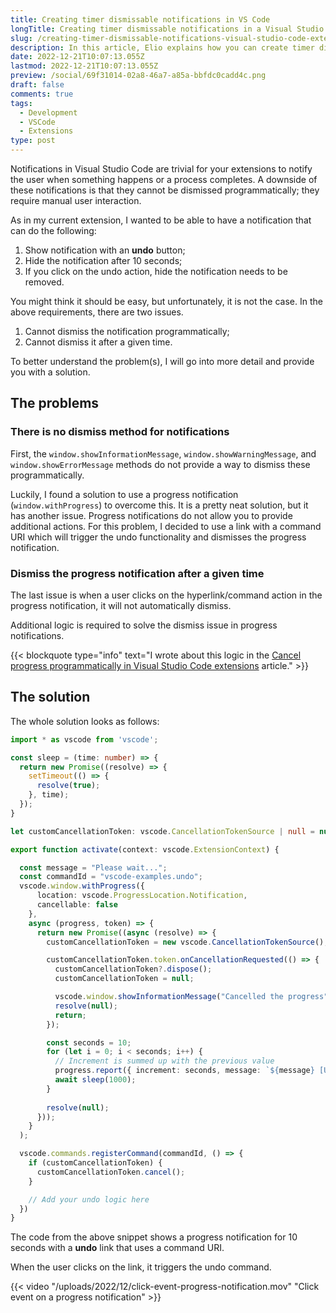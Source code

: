 ```yaml
---
title: Creating timer dismissable notifications in VS Code
longTitle: Creating timer dismissable notifications in a Visual Studio Code extension
slug: /creating-timer-dismissable-notifications-visual-studio-code-extension/
description: In this article, Elio explains how you can create timer dismissable notifications for your Visual Studio Code extensions.
date: 2022-12-21T10:07:13.055Z
lastmod: 2022-12-21T10:07:13.055Z
preview: /social/69f31014-02a8-46a7-a85a-bbfdc0cadd4c.png
draft: false
comments: true
tags:
  - Development
  - VSCode
  - Extensions
type: post
---
```


Notifications in Visual Studio Code are trivial for your extensions to notify the user when something happens or a process completes. A downside of these notifications is that they cannot be dismissed programmatically; they require manual user interaction.

As in my current extension, I wanted to be able to have a notification that can do the following:

1. Show notification with an **undo** button;
2. Hide the notification after 10 seconds;
3. If you click on the undo action, hide the notification needs to be removed.

You might think it should be easy, but unfortunately, it is not the case. In the above requirements, there are two issues.

1. Cannot dismiss the notification programmatically;
2. Cannot dismiss it after a given time.

To better understand the problem(s), I will go into more detail and provide you with a solution.

## The problems

### There is no dismiss method for notifications

First, the `window.showInformationMessage`, `window.showWarningMessage`, and `window.showErrorMessage` methods do not provide a way to dismiss these programmatically.

Luckily, I found a solution to use a progress notification (`window.withProgress`) to overcome this. It is a pretty neat solution, but it has another issue. Progress notifications do not allow you to provide additional actions. For this problem, I decided to use a link with a command URI which will trigger the undo functionality and dismisses the progress notification.

### Dismiss the progress notification after a given time

The last issue is when a user clicks on the hyperlink/command action in the progress notification, it will not automatically dismiss.

Additional logic is required to solve the dismiss issue in progress notifications.

{{< blockquote type="info" text="I wrote about this logic in the [Cancel progress programmatically in Visual Studio Code extensions](https://www.eliostruyf.com/cancel-progress-programmatically-visual-studio-code-extensions/) article." >}}

## The solution

The whole solution looks as follows:

```typescript
import * as vscode from 'vscode';

const sleep = (time: number) => {
  return new Promise((resolve) => {
    setTimeout(() => {
      resolve(true);
    }, time);
  });
}

let customCancellationToken: vscode.CancellationTokenSource | null = null;

export function activate(context: vscode.ExtensionContext) {

  const message = "Please wait...";
  const commandId = "vscode-examples.undo";
  vscode.window.withProgress({
      location: vscode.ProgressLocation.Notification,
      cancellable: false
    },
    async (progress, token) => {
      return new Promise((async (resolve) => {
        customCancellationToken = new vscode.CancellationTokenSource();

        customCancellationToken.token.onCancellationRequested(() => {
          customCancellationToken?.dispose();
          customCancellationToken = null;

          vscode.window.showInformationMessage("Cancelled the progress");
          resolve(null);
          return;
        });

        const seconds = 10;
        for (let i = 0; i < seconds; i++) {
          // Increment is summed up with the previous value
          progress.report({ increment: seconds, message: `${message} [Undo](command:${commandId})` })
          await sleep(1000);
        }
        
        resolve(null);
      }));
    }
  );

  vscode.commands.registerCommand(commandId, () => {
    if (customCancellationToken) {
      customCancellationToken.cancel();
    }

    // Add your undo logic here
  })
}
```

The code from the above snippet shows a progress notification for 10 seconds with a **undo** link that uses a command URI.

When the user clicks on the link, it triggers the undo command.

{{< video "/uploads/2022/12/click-event-progress-notification.mov" "Click event on a progress notification" >}}